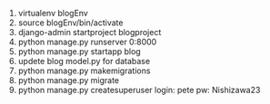 1. virtualenv blogEnv
2. source blogEnv/bin/activate
3. django-admin startproject blogproject
4. python manage.py runserver 0:8000
5. python manage.py startapp blog
6. updete blog model.py for database
6. python manage.py makemigrations
7. python manage.py migrate
8. python manage.py createsuperuser  login: pete pw: Nishizawa23
